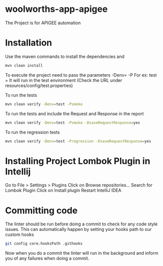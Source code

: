 # woolworths-app-apigee

The Project is for APIGEE automation 

# Installation

Use the maven commands to install the dependencies and

```sh 
mvn clean install
```

To execute the project need to pass the parameters -Denv=<test or uat> -P<profilename>
For ex:
test = It will run in the test environment (Check the URL under resources/config/test.properties)

To run the tests

```sh
mvn clean verify -Denv=test -Psmoke
```

To run the tests and include the Request and Response in the report

```sh
mvn clean verify -Denv=test -Psmoke -DsaveRequestResponse=yes
```

To run the regression tests
```sh
mvn clean verify -Denv=test -Pregression -DsaveRequestResponse=yes
```

# Installing Project Lombok Plugin in Intellij

Go to File > Settings > Plugins
Click on Browse repositories...
Search for Lombok Plugin
Click on Install plugin
Restart IntelliJ IDEA


# Committing code

The linter should be run before doing a commit to check for any code style issues.
This can automatically happen by setting your hooks path to our custom hooks

```sh 
git config core.hooksPath .githooks
```

Now when you do a commit the linter will run in the background and inform you of any failures when doing a commit.